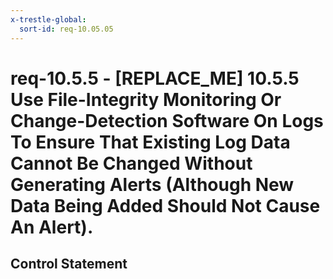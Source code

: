 ```yaml
---
x-trestle-global:
  sort-id: req-10.05.05
---
```


# req-10.5.5 - \[REPLACE_ME\] 10.5.5 Use File-Integrity Monitoring Or Change-Detection Software On Logs To Ensure That Existing Log Data Cannot Be Changed Without Generating Alerts (Although New Data Being Added Should Not Cause An Alert).

## Control Statement
